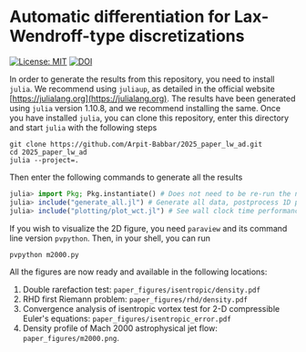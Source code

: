 # Automatic differentiation for Lax-Wendroff-type discretizations

[![License: MIT](https://img.shields.io/badge/License-MIT-success.svg)](https://opensource.org/licenses/MIT)
[![DOI](https://zenodo.org/badge/DOI/TODO.svg)](https://zenodo.org/doi/TODO)

In order to generate the results from this repository, you need to install `julia`. We recommend using `juliaup`, as detailed in the official website [https://julialang.org](https://julialang.org). The results have been generated using `julia` version 1.10.8, and we recommend installing the same. Once you have installed `julia`, you can clone this repository, enter this directory and start `julia` with the following steps
```shell
git clone https://github.com/Arpit-Babbar/2025_paper_lw_ad.git
cd 2025_paper_lw_ad
julia --project=.
```
Then enter the following commands to generate all the results
```julia
julia> import Pkg; Pkg.instantiate() # Does not need to be re-run the next time you enter the REPL
julia> include("generate_all.jl") # Generate all data, postprocess 1D profiles and convergence plots
julia> include("plotting/plot_wct.jl") # See wall clock time performance comparing ALW and AD on screen
```
If you wish to visualize the 2D figure, you need `paraview` and its command line version `pvpython`. Then, in your shell, you can run
```shell
pvpython m2000.py
```
All the figures are now ready and available in the following locations:
1. Double rarefaction test: `paper_figures/isentropic/density.pdf`
2. RHD first Riemann problem: `paper_figures/rhd/density.pdf`
3. Convergence analysis of isentropic vortex test for 2-D compressible Euler's equations: `paper_figures/isentropic_error.pdf`
4. Density profile of Mach 2000 astrophysical jet flow: `paper_figures/m2000.png`.

